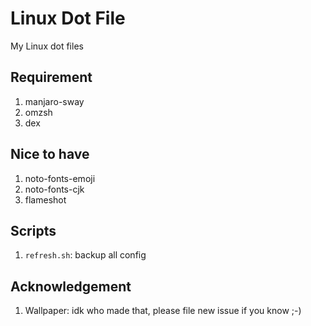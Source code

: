 # Linux Dot File

My Linux dot files

## Requirement
1. manjaro-sway
1. omzsh
1. dex

## Nice to have
1. noto-fonts-emoji
1. noto-fonts-cjk
1. flameshot

## Scripts
1. `refresh.sh`: backup all config

## Acknowledgement
1. Wallpaper: idk who made that, please file new issue if you know ;-)
